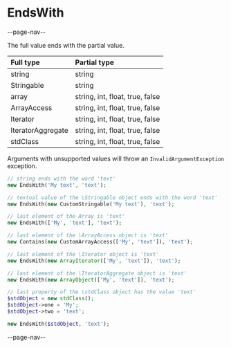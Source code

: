 # EndsWith

--page-nav--

The full value ends with the partial value.

| Full type         | Partial type                    |
|:--                |:--                              |
| string            | string                          |
| Stringable        | string                          |
| array             | string, int, float, true, false |
| ArrayAccess       | string, int, float, true, false |
| Iterator          | string, int, float, true, false |
| IteratorAggregate | string, int, float, true, false |
| stdClass          | string, int, float, true, false |

Arguments with unsupported values ​​will throw an `InvalidArgumentException` exception.

```php
// string ends with the word 'text'
new EndsWith('My text', 'text');

// textual value of the \Stringable object ends with the word 'text'
new EndsWith(new CustomStringable('My text'), 'text');

// last element of the Array is 'text'
new EndsWith(['My', 'text'], 'text');

// last element of the \ArrayAccess object is 'text'
new Contains(new CustomArrayAccess(['My', 'text']), 'text');

// last element of the \Iterator object is 'text'
new EndsWith(new ArrayIterator(['My', 'text']), 'text');

// last element of the \IteratorAggregate object is 'text'
new EndsWith(new ArrayObject(['My', 'text']), 'text');

// last property of the \stdClass object has the value 'text'
$stdObject = new stdClass();
$stdObject->one = 'My';
$stdObject->two = 'text';

new EndsWith($stdObject, 'text');
```

--page-nav--
